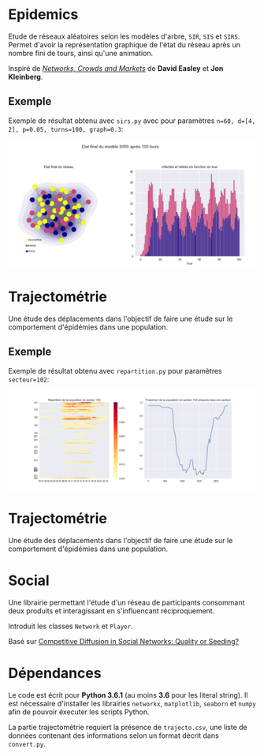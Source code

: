 # Epidemics

Etude de réseaux aléatoires selon les modèles d'arbre, `SIR`, `SIS` et `SIRS`. Permet d'avoir la représentation graphique de l'état du réseau après un nombre fini de tours, ainsi qu'une animation.

Inspiré de [*Networks, Crowds and Markets*](https://www.cs.cornell.edu/home/kleinber/networks-book/) de **David Easley** et **Jon Kleinberg**.

## Exemple

Exemple de résultat obtenu avec `sirs.py` avec pour paramètres `n=60, d=[4, 2], p=0.05, turns=100, graph=0.3`:

![exemple](epidemics/example_SIR.png?raw=true)

# Trajectométrie

Une étude des déplacements dans l'objectif de faire une étude sur le comportement d'épidémies dans une population.

## Exemple

Exemple de résultat obtenu avec `repartition.py` pour paramètres `secteur=102`:

![exemple](trajectometry/example_traj.png?raw=true)

# Trajectométrie

Une étude des déplacements dans l'objectif de faire une étude sur le comportement d'épidémies dans une population.

# Social

Une librairie permettant l'étude d'un réseau de participants consommant deux produits et interagissant en s'influencant réciproquement.

Introduit les classes `Network` et `Player`.

Basé sur [Competitive Diffusion in Social Networks: Quality or Seeding?](https://arxiv.org/pdf/1503.01220.pdf)

# Dépendances

Le code est écrit pour **Python 3.6.1** (au moins **3.6** pour les literal string). Il est nécessaire d'installer les librairies `networkx`, `matplotlib`, `seaborn` et `numpy` afin de pouvoir éxecuter les scripts Python.

La partie trajectométrie requiert la présence de `trajecto.csv`, une liste de données contenant des informations selon un format décrit dans `convert.py`.